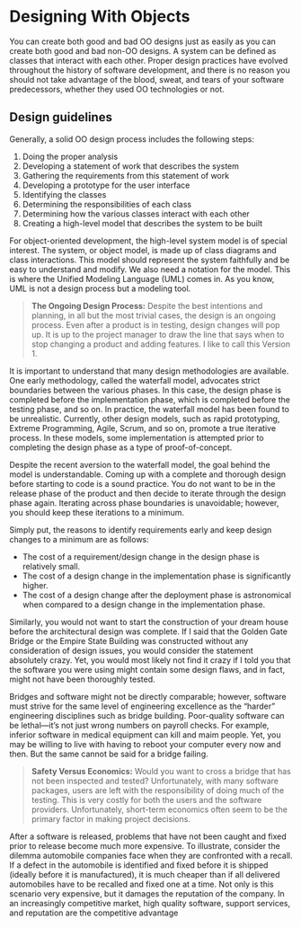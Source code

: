# Designing With Objects

You can create both good and bad OO designs just as easily as you can create both good and bad non-OO designs. A system can be defined as classes that interact with each other. Proper design practices have evolved throughout the history of software development, and there is no reason you should not take advantage of the blood, sweat, and tears of your software predecessors, whether they used OO technologies or not.

## Design guidelines

Generally, a solid OO design process includes the following steps:

1. Doing the proper analysis
2. Developing a statement of work that describes the system
3. Gathering the requirements from this statement of work
4. Developing a prototype for the user interface
5. Identifying the classes
6. Determining the responsibilities of each class
7. Determining how the various classes interact with each other
8. Creating a high-level model that describes the system to be built

For object-oriented development, the high-level system model is of special interest. The system, or object model, is made up of class diagrams and class interactions. This model should represent the system faithfully and be easy to understand and modify. We also need a notation for the model. This is where the Unified Modeling Language (UML) comes in. As you know, UML is not a design process but a modeling tool.

> **The Ongoing Design Process:** Despite the best intentions and planning, in all but the most trivial cases, the design is an ongoing process. Even after a product is in testing, design changes will pop up. It is up to the project manager to draw the line that says when to stop changing a product and adding features. I like to call this Version 1.

It is important to understand that many design methodologies are available. One early methodology, called the waterfall model, advocates strict boundaries between the various phases. In this case, the design phase is completed before the implementation phase, which is completed before the testing phase, and so on. In practice, the waterfall model has been found to be unrealistic. Currently, other design models, such as rapid prototyping, Extreme Programming, Agile, Scrum, and so on, promote a true iterative process. In these models, some implementation is attempted prior to completing the design phase as a type of proof-of-concept.

Despite the recent aversion to the waterfall model, the goal behind the model is understandable. Coming up with a complete and thorough design before starting to code is a sound practice. You do not want to be in the release phase of the product and then decide to iterate through the design phase again. Iterating across phase boundaries is unavoidable; however, you should keep these iterations to a minimum.

Simply put, the reasons to identify requirements early and keep design changes to a minimum are as follows:

- The cost of a requirement/design change in the design phase is relatively small.
- The cost of a design change in the implementation phase is significantly higher.
- The cost of a design change after the deployment phase is astronomical when compared to a design change in the implementation phase.

Similarly, you would not want to start the construction of your dream house before the architectural design was complete. If I said that the Golden Gate Bridge or the Empire State Building was constructed without any consideration of design issues, you would consider the statement absolutely crazy. Yet, you would most likely not find it crazy if I told you that the software you were using might contain some design flaws, and in fact, might not have been thoroughly tested.

Bridges and software might not be directly comparable; however, software must strive for the same level of engineering excellence as the “harder” engineering disciplines such as bridge building. Poor-quality software can be lethal—it’s not just wrong numbers on payroll checks. For example, inferior software in medical equipment can kill and maim people. Yet, you may be willing to live with having to reboot your computer every now and then. But the same cannot be said for a bridge failing.

> **Safety Versus Economics:** Would you want to cross a bridge that has not been inspected and tested? Unfortunately, with many software packages, users are left with the responsibility of doing much of the testing. This is very costly for both the users and the software providers. Unfortunately, short-term economics often seem to be the primary factor in making project decisions.

After a software is released, problems that have not been caught and fixed prior to release become much more expensive. To illustrate, consider the dilemma automobile companies face when they are confronted with a recall. If a defect in the automobile is identified and fixed before it is shipped (ideally before it is manufactured), it is much cheaper than if all delivered automobiles have to be recalled and fixed one at a time. Not only is this scenario very expensive, but it damages the reputation of the company. In an increasingly competitive market, high quality software, support services, and reputation are the competitive advantage

